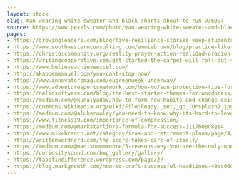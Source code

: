 ```yaml
---
layout: stock
slug: man-wearing-white-sweater-and-black-shorts-about-to-run-936094
source: https://www.pexels.com/photo/man-wearing-white-sweater-and-black-shorts-about-to-run-936094/
pages:
- https://growingleaders.com/blog/five-resilience-stories-keep-students-giving/william-stitt-111353/
- https://www.southwesternconsulting.com/emmiebrown/blog/practice-like-you-play/william-stitt-111353-unsplash/
- https://christoscommunity.org/reality-prayer-action-realidad-oracion-accion/william-stitt-111353-unsplash/
- https://writingcooperative.com/get-started-the-carpet-will-roll-out-440bcecbad06
- https://www.believeachieveexcel.com/
- http://akapoemmanuel.com/you-cant-stop-now/
- https://www.innovatorsmag.com/eugreenweek-underway/
- https://www.adventuresportsnetwork.com/how-to/sun-protection-tips-for-the-winter-months/
- https://neliosoftware.com/blog/the-best-starter-themes-for-wordpress/
- https://medium.com/@kunalyadav/how-to-form-new-habits-and-change-existing-ones-8395890af331
- https://commons.wikimedia.org/wiki/File:Ready,_set,_go_(Unsplash).jpg
- https://medium.com/@alukerowley/you-need-to-know-why-its-hard-to-level-up-your-dreams-1fecebc1ee3d
- https://www.fitness19.com/importance-of-compression/
- https://medium.com/@markstarlin/a-formula-for-success-1117b08d8ee4
- https://www.mikebranch.net/category/iras-and-retirement-plans/page/4/
- http://writtenwordnerd.com/the-score-takes-care-of-itself/
- https://medium.com/@madisonmmmoore/5-reasons-why-you-are-the-only-one-standing-in-your-way-5083e4a7dc07
- https://curiositysound.com/bwg_gallery/gallery/
- https://taoofindifference.wordpress.com/page/2/
- https://blog.markgrowth.com/how-to-craft-successful-headlines-40ac96067171
---
```

